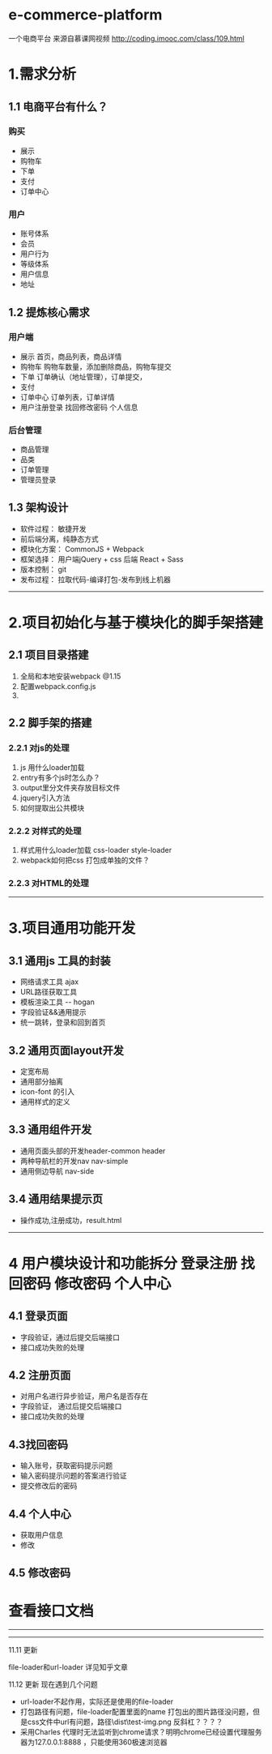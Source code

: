 # e-commerce-platform
一个电商平台
来源自慕课网视频
http://coding.imooc.com/class/109.html

# 1.需求分析

## 1.1 电商平台有什么？
### 购买
- 展示
- 购物车
- 下单
- 支付
- 订单中心
### 用户
- 账号体系
- 会员
- 用户行为
- 等级体系
- 用户信息
- 地址
## 1.2 提炼核心需求

### 用户端
- 展示   首页，商品列表，商品详情
- 购物车 购物车数量，添加删除商品，购物车提交
- 下单   订单确认（地址管理），订单提交，
- 支付
- 订单中心	订单列表，订单详情
- 用户注册登录 找回修改密码 个人信息

### 后台管理
- 商品管理
- 品类
- 订单管理
- 管理员登录



## 1.3 架构设计
- 软件过程： 敏捷开发
- 前后端分离，纯静态方式
- 模块化方案： CommonJS + Webpack
- 框架选择： 用户端jQuery + css  后端 React + Sass
- 版本控制： git
- 发布过程： 拉取代码-编译打包-发布到线上机器

----------

# 2.项目初始化与基于模块化的脚手架搭建
## 2.1 项目目录搭建
1. 全局和本地安装webpack @1.15
2. 配置webpack.config.js
3.
## 2.2 脚手架的搭建
### 2.2.1 对js的处理
1. js 用什么loader加载
2. entry有多个js时怎么办？
3. output里分文件夹存放目标文件
4. jquery引入方法
5. 如何提取出公共模块


### 2.2.2 对样式的处理
1. 样式用什么loader加载  css-loader style-loader
2. webpack如何把css 打包成单独的文件？

### 2.2.3 对HTML的处理


----------

# 3.项目通用功能开发

## 3.1 通用js 工具的封装
- 网络请求工具 ajax
- URL路径获取工具
- 模板渲染工具 -- hogan
- 字段验证&&通用提示
- 统一跳转，登录和回到首页

## 3.2 通用页面layout开发
- 定宽布局
- 通用部分抽离
- icon-font 的引入
- 通用样式的定义

## 3.3 通用组件开发
- 通用页面头部的开发header-common header
- 两种导航栏的开发nav nav-simple
- 通用侧边导航 nav-side

## 3.4 通用结果提示页
- 操作成功,注册成功，result.html

----------
# 4 用户模块设计和功能拆分 登录注册 找回密码 修改密码 个人中心

## 4.1 登录页面
- 字段验证，通过后提交后端接口
- 接口成功失败的处理

## 4.2 注册页面
- 对用户名进行异步验证，用户名是否存在
- 字段验证， 通过后提交后端接口
- 接口成功失败的处理

## 4.3找回密码
- 输入账号，获取密码提示问题
- 输入密码提示问题的答案进行验证
- 提交修改后的密码

## 4.4 个人中心
- 获取用户信息
- 修改

## 4.5 修改密码

# 查看接口文档
----------











----------
11.11 更新

file-loader和url-loader
详见知乎文章

11.12 更新
现在遇到几个问题

- url-loader不起作用，实际还是使用的file-loader
- 打包路径有问题，file-loader配置里面的name 打包出的图片路径没问题，但是css文件中url有问题，路径\dist\test-img.png  反斜杠？？？？
- 采用Charles 代理时无法监听到chrome请求？明明chrome已经设置代理服务器为127.0.0.1:8888 ，只能使用360极速浏览器
